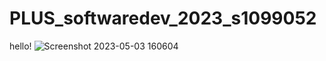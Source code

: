 # PLUS_softwaredev_2023_s1099052
hello!
![Screenshot 2023-05-03 160604](https://user-images.githubusercontent.com/127689200/235944225-5e3b586c-83e0-426b-adf6-6d3556648349.jpg)
